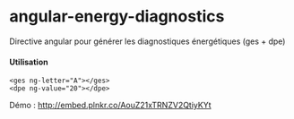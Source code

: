 # angular-energy-diagnostics
Directive angular pour générer les diagnostiques énergétiques (ges + dpe)

#### Utilisation
```
<ges ng-letter="A"></ges>
<dpe ng-value="20"></dpe>
```

Démo : http://embed.plnkr.co/AouZ21xTRNZV2QtiyKYt
